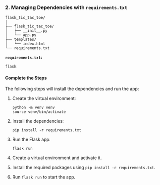 ### **2. Managing Dependencies with `requirements.txt`**

```
flask_tic_tac_toe/
│
├── flask_tic_tac_toe/
│   ├── __init__.py
│   └── app.py
├── templates/
│   └── index.html
└── requirements.txt
```

**`requirements.txt`:**

```txt
flask
```

#### **Complete the Steps**

The following steps will install the dependencies and run the app:

1. Create the virtual environment:

   ```
   python -m venv venv
   source venv/bin/activate
   ```

2. Install the dependencies:

   ```
   pip install -r requirements.txt
   ```

3. Run the Flask app:

   ```
   flask run
   ```

4. Create a virtual environment and activate it.
5. Install the required packages using `pip install -r requirements.txt`.
6. Run `flask run` to start the app.
